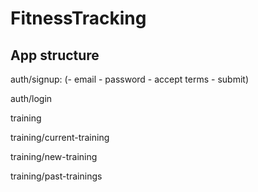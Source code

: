 # FitnessTracking

## App structure

auth/signup: (- email  - password  - accept terms  - submit)

auth/login


training

training/current-training

training/new-training

training/past-trainings
